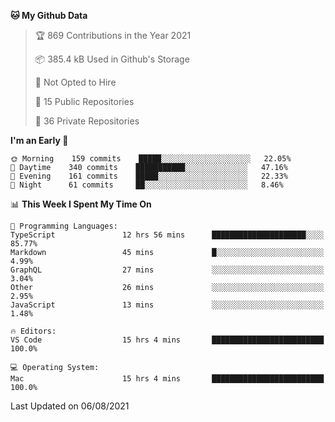 <!--START_SECTION:waka-->
**🐱 My Github Data** 

> 🏆 869 Contributions in the Year 2021
 > 
> 📦 385.4 kB Used in Github's Storage 
 > 
> 🚫 Not Opted to Hire
 > 
> 📜 15 Public Repositories 
 > 
> 🔑 36 Private Repositories  
 > 
**I'm an Early 🐤** 

```text
🌞 Morning    159 commits    █████░░░░░░░░░░░░░░░░░░░░   22.05% 
🌆 Daytime    340 commits    ███████████░░░░░░░░░░░░░░   47.16% 
🌃 Evening    161 commits    █████░░░░░░░░░░░░░░░░░░░░   22.33% 
🌙 Night      61 commits     ██░░░░░░░░░░░░░░░░░░░░░░░   8.46%

```


📊 **This Week I Spent My Time On** 

```text
💬 Programming Languages: 
TypeScript               12 hrs 56 mins      █████████████████████░░░░   85.77% 
Markdown                 45 mins             █░░░░░░░░░░░░░░░░░░░░░░░░   4.99% 
GraphQL                  27 mins             ░░░░░░░░░░░░░░░░░░░░░░░░░   3.04% 
Other                    26 mins             ░░░░░░░░░░░░░░░░░░░░░░░░░   2.95% 
JavaScript               13 mins             ░░░░░░░░░░░░░░░░░░░░░░░░░   1.48%

🔥 Editors: 
VS Code                  15 hrs 4 mins       █████████████████████████   100.0%

💻 Operating System: 
Mac                      15 hrs 4 mins       █████████████████████████   100.0%

```


 Last Updated on 06/08/2021
<!--END_SECTION:waka-->

